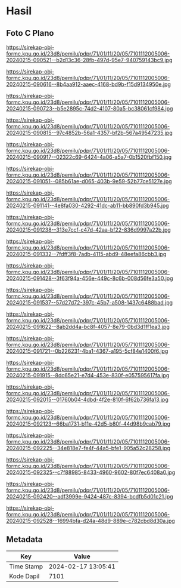 # Hasil

## Foto C Plano

https://sirekap-obj-formc.kpu.go.id/23d8/pemilu/pdpr/71/01/11/20/05/7101112005006-20240215-090521--b2d13c36-28fb-497d-95e7-940759143bc9.jpg

https://sirekap-obj-formc.kpu.go.id/23d8/pemilu/pdpr/71/01/11/20/05/7101112005006-20240215-090616--8b4aa912-aaec-4168-bd9b-f15d9134950e.jpg

https://sirekap-obj-formc.kpu.go.id/23d8/pemilu/pdpr/71/01/11/20/05/7101112005006-20240215-090723--b5e2895c-74d2-4107-80a5-bc38061cf984.jpg

https://sirekap-obj-formc.kpu.go.id/23d8/pemilu/pdpr/71/01/11/20/05/7101112005006-20240215-090815--97c4852b-56a1-4357-bf2b-567a49547235.jpg

https://sirekap-obj-formc.kpu.go.id/23d8/pemilu/pdpr/71/01/11/20/05/7101112005006-20240215-090917--02322c69-6424-4a06-a5a7-0b1520fbf150.jpg

https://sirekap-obj-formc.kpu.go.id/23d8/pemilu/pdpr/71/01/11/20/05/7101112005006-20240215-091051--085b61ae-d065-403b-9e59-52b77ce5127e.jpg

https://sirekap-obj-formc.kpu.go.id/23d8/pemilu/pdpr/71/01/11/20/05/7101112005006-20240215-091141--4e8fa030-4292-41dc-ab11-bb890fd3b945.jpg

https://sirekap-obj-formc.kpu.go.id/23d8/pemilu/pdpr/71/01/11/20/05/7101112005006-20240215-091238--313e7ccf-c47d-42aa-bf22-836d9997a22b.jpg

https://sirekap-obj-formc.kpu.go.id/23d8/pemilu/pdpr/71/01/11/20/05/7101112005006-20240215-091332--7fdff3f8-7adb-4115-abd9-48eefa86cbb3.jpg

https://sirekap-obj-formc.kpu.go.id/23d8/pemilu/pdpr/71/01/11/20/05/7101112005006-20240215-091428--3f63f94a-456e-449c-8c6b-008d56fe3a50.jpg

https://sirekap-obj-formc.kpu.go.id/23d8/pemilu/pdpr/71/01/11/20/05/7101112005006-20240215-091537--57d27d72-397c-45b7-a508-1437c6488bad.jpg

https://sirekap-obj-formc.kpu.go.id/23d8/pemilu/pdpr/71/01/11/20/05/7101112005006-20240215-091622--8ab2dd4a-bc8f-4057-8e79-0bd3d1ff1ea3.jpg

https://sirekap-obj-formc.kpu.go.id/23d8/pemilu/pdpr/71/01/11/20/05/7101112005006-20240215-091721--0b226231-4ba1-4367-a195-5cf84e1400f6.jpg

https://sirekap-obj-formc.kpu.go.id/23d8/pemilu/pdpr/71/01/11/20/05/7101112005006-20240215-091915--8dc65e21-e7d4-453e-830f-e057595617fa.jpg

https://sirekap-obj-formc.kpu.go.id/23d8/pemilu/pdpr/71/01/11/20/05/7101112005006-20240215-092015--01760b04-4dbd-4f2e-810f-6f62b736fa13.jpg

https://sirekap-obj-formc.kpu.go.id/23d8/pemilu/pdpr/71/01/11/20/05/7101112005006-20240215-092123--66ba1731-b11e-42d5-b80f-44d98b9cab79.jpg

https://sirekap-obj-formc.kpu.go.id/23d8/pemilu/pdpr/71/01/11/20/05/7101112005006-20240215-092225--34e818e7-fe4f-44a5-bfe1-905a52c28258.jpg

https://sirekap-obj-formc.kpu.go.id/23d8/pemilu/pdpr/71/01/11/20/05/7101112005006-20240215-092325--c7f88985-8433-4960-9602-80f7ec6408a0.jpg

https://sirekap-obj-formc.kpu.go.id/23d8/pemilu/pdpr/71/01/11/20/05/7101112005006-20240215-092420--adf3999e-9424-487c-8394-bcdfb5d01c21.jpg

https://sirekap-obj-formc.kpu.go.id/23d8/pemilu/pdpr/71/01/11/20/05/7101112005006-20240215-092528--16994bfa-d24a-48d9-889e-c782cbd8d30a.jpg


## Metadata

| Key        | Value               |
| ---------- | ------------------- |
| Time Stamp | 2024-02-17 13:05:41 |
| Kode Dapil | 7101                |



